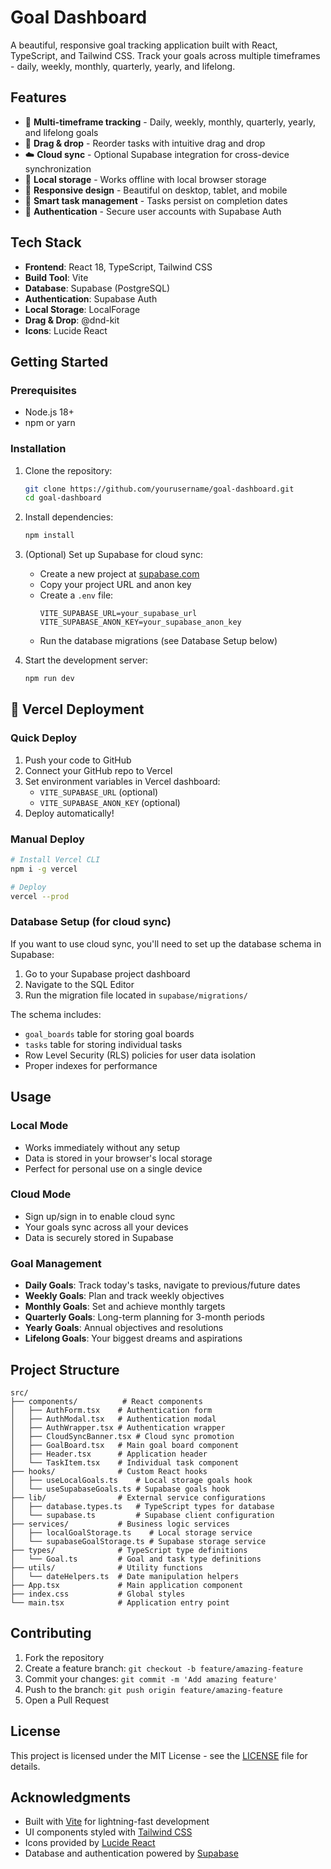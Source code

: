 # Goal Dashboard

A beautiful, responsive goal tracking application built with React, TypeScript, and Tailwind CSS. Track your goals across multiple timeframes - daily, weekly, monthly, quarterly, yearly, and lifelong.

## Features

- 📅 **Multi-timeframe tracking** - Daily, weekly, monthly, quarterly, yearly, and lifelong goals
- 🔄 **Drag & drop** - Reorder tasks with intuitive drag and drop
- ☁️ **Cloud sync** - Optional Supabase integration for cross-device synchronization
- 💾 **Local storage** - Works offline with local browser storage
- 📱 **Responsive design** - Beautiful on desktop, tablet, and mobile
- 🎯 **Smart task management** - Tasks persist on completion dates
- 🔐 **Authentication** - Secure user accounts with Supabase Auth

## Tech Stack

- **Frontend**: React 18, TypeScript, Tailwind CSS
- **Build Tool**: Vite
- **Database**: Supabase (PostgreSQL)
- **Authentication**: Supabase Auth
- **Local Storage**: LocalForage
- **Drag & Drop**: @dnd-kit
- **Icons**: Lucide React

## Getting Started

### Prerequisites

- Node.js 18+ 
- npm or yarn

### Installation

1. Clone the repository:
   ```bash
   git clone https://github.com/yourusername/goal-dashboard.git
   cd goal-dashboard
   ```

2. Install dependencies:
   ```bash
   npm install
   ```

3. (Optional) Set up Supabase for cloud sync:
   - Create a new project at [supabase.com](https://supabase.com)
   - Copy your project URL and anon key
   - Create a `.env` file:
     ```
     VITE_SUPABASE_URL=your_supabase_url
     VITE_SUPABASE_ANON_KEY=your_supabase_anon_key
     ```
   - Run the database migrations (see Database Setup below)

4. Start the development server:
   ```bash
   npm run dev
   ```

## 🚀 Vercel Deployment

### Quick Deploy
1. Push your code to GitHub
2. Connect your GitHub repo to Vercel
3. Set environment variables in Vercel dashboard:
   - `VITE_SUPABASE_URL` (optional)
   - `VITE_SUPABASE_ANON_KEY` (optional)
4. Deploy automatically!

### Manual Deploy
```bash
# Install Vercel CLI
npm i -g vercel

# Deploy
vercel --prod
```

### Database Setup (for cloud sync)

If you want to use cloud sync, you'll need to set up the database schema in Supabase:

1. Go to your Supabase project dashboard
2. Navigate to the SQL Editor
3. Run the migration file located in `supabase/migrations/`

The schema includes:
- `goal_boards` table for storing goal boards
- `tasks` table for storing individual tasks
- Row Level Security (RLS) policies for user data isolation
- Proper indexes for performance

## Usage

### Local Mode
- Works immediately without any setup
- Data is stored in your browser's local storage
- Perfect for personal use on a single device

### Cloud Mode
- Sign up/sign in to enable cloud sync
- Your goals sync across all your devices
- Data is securely stored in Supabase

### Goal Management
- **Daily Goals**: Track today's tasks, navigate to previous/future dates
- **Weekly Goals**: Plan and track weekly objectives
- **Monthly Goals**: Set and achieve monthly targets
- **Quarterly Goals**: Long-term planning for 3-month periods
- **Yearly Goals**: Annual objectives and resolutions
- **Lifelong Goals**: Your biggest dreams and aspirations

## Project Structure

```
src/
├── components/          # React components
│   ├── AuthForm.tsx    # Authentication form
│   ├── AuthModal.tsx   # Authentication modal
│   ├── AuthWrapper.tsx # Authentication wrapper
│   ├── CloudSyncBanner.tsx # Cloud sync promotion
│   ├── GoalBoard.tsx   # Main goal board component
│   ├── Header.tsx      # Application header
│   └── TaskItem.tsx    # Individual task component
├── hooks/              # Custom React hooks
│   ├── useLocalGoals.ts    # Local storage goals hook
│   └── useSupabaseGoals.ts # Supabase goals hook
├── lib/                # External service configurations
│   ├── database.types.ts   # TypeScript types for database
│   └── supabase.ts         # Supabase client configuration
├── services/           # Business logic services
│   ├── localGoalStorage.ts    # Local storage service
│   └── supabaseGoalStorage.ts # Supabase storage service
├── types/              # TypeScript type definitions
│   └── Goal.ts         # Goal and task type definitions
├── utils/              # Utility functions
│   └── dateHelpers.ts  # Date manipulation helpers
├── App.tsx             # Main application component
├── index.css           # Global styles
└── main.tsx            # Application entry point
```

## Contributing

1. Fork the repository
2. Create a feature branch: `git checkout -b feature/amazing-feature`
3. Commit your changes: `git commit -m 'Add amazing feature'`
4. Push to the branch: `git push origin feature/amazing-feature`
5. Open a Pull Request

## License

This project is licensed under the MIT License - see the [LICENSE](LICENSE) file for details.

## Acknowledgments

- Built with [Vite](https://vitejs.dev/) for lightning-fast development
- UI components styled with [Tailwind CSS](https://tailwindcss.com/)
- Icons provided by [Lucide React](https://lucide.dev/)
- Database and authentication powered by [Supabase](https://supabase.com/)